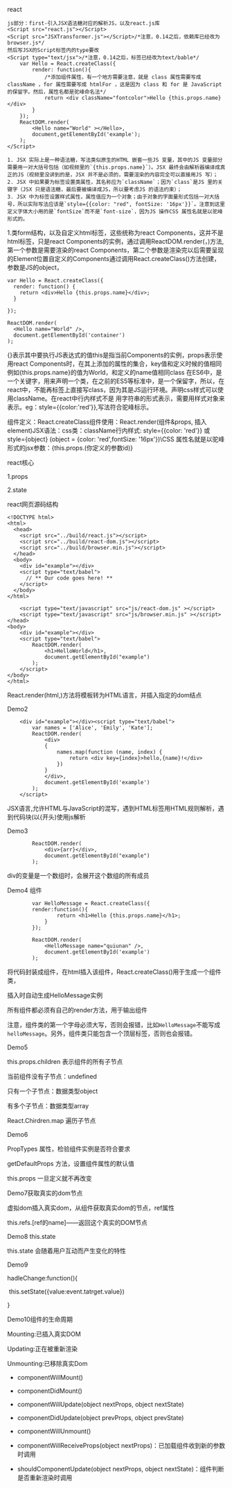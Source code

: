 react

```
js部分：first-引入JSX语法糖对应的解析JS，以及react.js库
<Script src="react.js"></Script>
<Script src="JSXTransformer.js"></Script>/*注意，0.14之后，依赖库已经改为browser.js*/
然后写JSX的Script标签内的type要改
<Script type="text/jsx">/*注意，0.14之后，标签已经改为text/bable*/
    var Hello = React.createClass({
        render: function(){
            /*添加组件属性，有一个地方需要注意，就是 class 属性需要写成 className ，for 属性需要写成 htmlFor ，这是因为 class 和 for 是 JavaScript 的保留字。然后，属性名都是驼峰命名法*/
            return <div className="fontcolor">Hello {this.props.name}</div>
        }
    });
    ReactDOM.render(
        <Hello name="World" ></Hello>,
        document,getElementById('example');
    );
</Script>
```

```
1. JSX 实际上是一种语法糖，写法类似原生的HTML 嵌套一些JS 变量，其中的JS 变量部分需要用一对大括号包括（如视频里的`{this.props.name}`）。JSX 最终会由解析器编译成真正的JS（视频里没讲到的是，JSX 并不是必须的，需要渲染的内容完全可以直接用JS 写）；
2. JSX 中如果要为标签设置类属性，其名称应为`className`；因为`class`是JS 里的关键字（JSX 只是语法糖，最后要被编译成JS，所以要考虑JS 的语法约束）；
3. JSX 中为标签设置样式属性，属性值应为一个对象；由于对象的字面量形式包括一对大括号，所以实际写法应该是`style={{color: "red", fontSize: '16px'}}`。注意到这里定义字体大小用的是`fontSize`而不是`font-size`，因为JS 操作CSS 属性名就是以驼峰形式的。
```

1.类form结构，以及自定义html标签，这些统称为react Components，这并不是html标签，只是react Components的实例，通过调用ReactDOM.render(，)方法,第一个参数是需要渲染的react Components，第二个参数是渲染完以后需要呈现的Element位置自定义的Components通过调用React.createClass()方法创建，参数是JS的object，

```
var Hello = React.createClass({
  render: function() {
    return <div>Hello {this.props.name}</div>;
  }

});

ReactDOM.render(
  <Hello name="World" />,
  document.getElementById('container')
);
```

{}表示其中要执行JS表达式的值this是指当前Components的实例，props表示使用react Components时，在其上添加的属性的集合，key值和定义时候的值相同例如{this.props.name}的值为World，和定义的name值相同class 在ES6中，是一个关键字，用来声明一个类，在之前的ES5等标准中，是一个保留字，所以，在react中，不能再标签上直接写class，因为其是JS运行环境。声明css样式可以使用className。在react中行内样式不是 用字符串的形式表示，需要用样式对象来表示。eg：style={{color:'red'}},写法符合驼峰标示。

组件定义：React.createClass组件使用：React.render(组件&props, 插入element)JSX语法：css类：className行内样式: style={{color: 'red'}} 或 style={object} (object = {color: 'red',fontSize: '16px'})\\CSS 属性名就是以驼峰形式的jsx参数：{this.props.(你定义的参数id)}



react核心

1.props

2.state

react网页源码结构

```
<!DOCTYPE html>
<html>
  <head>
    <script src="../build/react.js"></script>
    <script src="../build/react-dom.js"></script>
    <script src="../build/browser.min.js"></script>
  </head>
  <body>
    <div id="example"></div>
    <script type="text/babel">
      // ** Our code goes here! **
    </script>
  </body>
</html>
```

<script>标签最后一个type属性text/babel（因为react独有jsx语法，跟javascript不兼容）

代码使用库

react.js是react核心库

react-dom.js是提供与DOM相关的功能

Brower.js是将jsx语法转化为js语法(耗时，实际上线应放到服务器完成)

```
$ babel src --out-dir build
```

以上代码可将src目录的js文件进行语法转换，转码后的文件全部放在build子目录

##### React Components Life

Mounted React.renderComponent

Update 重新渲染

Unmounted 移除DOM

hoop函数   will did 

Mounting阶段  component	WillMount(Mounting前被调用)

​                           component	DidMount(Mounting后被调用)

```
var Hello = React.createClass({
    getInitialState:function(){
       alert('init')
       return{
        opacity:1.0;
        fontSize:'12px'
      }
  }
    render:function(){
      return <div style={{opacity:this.state.opacity,fontSize:this.state.fontSize}}>hello{this.props.name}</div>
    }
    componentWillMount:function(){
      alert('will')
    }
    componentDidMount:function(){
      alert('did')
      var self = this;
      window,setTimeOut(function(){
      self.setState({
      opacity:0.5,
      fontSize:'44px'
    },1000)
})
    }
});
React.render(<Hello name='world'/>)
document.getElementById('container')




```

Update阶段      component	WillUpdate

​                           component	DidUpdate

Unmount阶段  component	WillUnmount

```
var tipE = ReactDOM.findDOMNode(this.refs.tip);
```

```
React.render换成ReactDOM.render
```

```
stopPropagation()停止事件冒泡
preventDefault()停止事件默认行为
React.findDOMNode(this.fess.<ref属性的值>): 索引子组键的dom元素
```



Demo1

	<!DOCTYPE html>
	<html>
	
	<head>
		<meta charset="UTF-8">
		<title></title>
		<script type="text/javascript" src="js/react.js" ></script>
		<script type="text/javascript" src="js/react-dom.js" ></script>
		<script type="text/javascript" src="js/browser.min.js" ></script>
	</head>
	<body>
		<div id="example"></div>
		<script type="text/babel">
			ReactDOM.render(
				<h1>HelloWorld</h1>,
				document.getElementById("example")
			);
		</script>
	</body>
	</html>
React.render(html,)方法将模板转为HTML语言，并插入指定的dom结点

Demo2

		<div id="example"></div><script type="text/babel">
			var names = ['Alice', 'Emily', 'Kate'];
			ReactDOM.render(
				<div> 
				{
					names.map(function (name, index) {
						return <div key={index}>hello,{name}!</div>
					})
				}		
				</div>,
				document.getElementById('example')
			);
		</script>
JSX语言,允许HTML与JavaScript的混写，遇到HTML标签用HTML规则解析，遇到代码块(以{开头)使用js解析



Demo3


			ReactDOM.render(
				<div>{arr}</div>,
				document.getElementById("example")
			);	
div的变量是一个数组时，会展开这个数组的所有成员

Demo4 组件

			var HelloMessage = React.createClass({
	        render:function(){
					return <h1>Hello {this.props.name}</h1>;
				}
			});
			
			ReactDOM.render(
				<HelloMessage name="quiunan" />,
				document.getElementById('example')
			);
将代码封装成组件，在html插入该组件，React.createClass()用于生成一个组件类，

插入<HelloMessage/>时自动生成HelloMessage实例

所有组件都必须有自己的render方法，用于输出组件

注意，组件类的第一个字母必须大写，否则会报错，比如`HelloMessage`不能写成`helloMessage`。另外，组件类只能包含一个顶层标签，否则也会报错。

Demo5 

this.props.children 表示组件的所有子节点

当前组件没有子节点：undefined

只有一个子节点：数据类型object

有多个子节点：数据类型array

React.Chirdren.map 遍历子节点

Demo6

PropTypes 属性，检验组件实例是否符合要求

getDefaultProps 方法，设置组件属性的默认值

this.props 一旦定义就不再改变

Demo7获取真实的dom节点

虚拟dom插入真实dom，从组件获取真实dom的节点，ref属性

this.refs.[ref的name]——返回这个真实的DOM节点



Demo8 this.state

this.state 会随着用户互动而产生变化的特性

Demo9

hadleChange:function(){

​     this.setState({value:event.tatrget.value})

}

Demo10组件的生命周期

Mounting:已插入真实DOM

Updating:正在被重新渲染

Unmounting:已移除真实Dom

- componentWillMount()
- componentDidMount()
- componentWillUpdate(object nextProps, object nextState)
- componentDidUpdate(object prevProps, object prevState)
- componentWillUnmount()


- componentWillReceiveProps(object nextProps)：已加载组件收到新的参数时调用
- shouldComponentUpdate(object nextProps, object nextState)：组件判断是否重新渲染时调用

























































